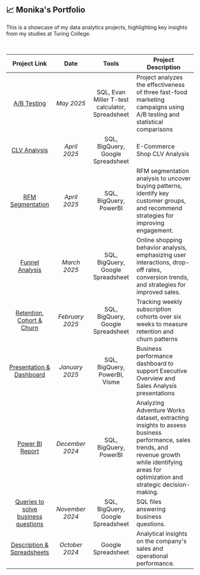 ## 📈 Monika's Portfolio

This is a showcase of my data analytics projects, highlighting key insights from my studies at Turing College.

</br>

| Project Link | Date | Tools | Project Description |
| :-------: | :-----: | :-----: | ----- |
| [A/B Testing](https://github.com/monikase/Data-Analytics-Projects/tree/566f15db7b4f46604da88f260a6e4e56348dabdf/_10-AB%20Testing) | *May 2025* | SQL, Evan Miller T-test calculator, Spreadsheet | Project analyzes the effectiveness of three fast-food marketing campaigns using A/B testing and statistical comparisons | 
| [CLV Analysis](https://github.com/monikase/Data-Analytics-Projects/tree/8dd6f4deac3917103697914938186b81db71092b/9-Customer%20Life%20Time%20Value%20(CLV)) | *April 2025* | SQL, BigQuery, Google Spreadsheet | E-Commerce Shop CLV Analysis |
| [RFM Segmentation](https://github.com/monikase/Data-Analytics-Projects/tree/a719671e5eeb623d71f52cc9e7c76c83ff55c8ac/8-RFM%20Segments) | *April 2025* | SQL, BigQuery, PowerBI | RFM segmentation analysis to uncover buying patterns, identify key customer groups, and recommend strategies for improving engagement. |
| [Funnel Analysis](https://github.com/monikase/Data-Analytics-Projects/tree/a719671e5eeb623d71f52cc9e7c76c83ff55c8ac/7-Funnel%20Analysis) | *March 2025* | SQL, BigQuery, Google Spreadsheet | Online shopping behavior analysis, emphasizing user interactions, drop-off rates, conversion trends, and strategies for improved sales. |
| [Retention, Cohort & Churn](https://github.com/monikase/Data-Analytics-Projects/tree/a719671e5eeb623d71f52cc9e7c76c83ff55c8ac/6-Retention%2C%20Cohorts%20%26%20Churn) | *February 2025* | SQL, BigQuery, Google Spreadsheet | Tracking weekly subscription cohorts over six weeks to measure retention and churn patterns |
| [Presentation & Dashboard](https://github.com/monikase/Data-Analytics-Projects/tree/a719671e5eeb623d71f52cc9e7c76c83ff55c8ac/5-Soft%20Skills%20PowerBI) | *January 2025* | SQL, BigQuery, PowerBI, Visme | Business performance dashboard to support Executive Overview and Sales Analysis presentations |
| [Power BI Report](https://github.com/monikase/Data-Analytics-Projects/tree/a719671e5eeb623d71f52cc9e7c76c83ff55c8ac/4-Visualizing%20Data%20Using%20Power%20BI) | *December 2024* | SQL, BigQuery, PowerBI | Analyzing Adventure Works dataset, extracting insights to assess business performance, sales trends, and revenue growth while identifying areas for optimization and strategic decision-making. |
| [Queries to solve business questions](https://github.com/monikase/Data-Analytics-Projects/tree/566f15db7b4f46604da88f260a6e4e56348dabdf/2-Basic%20SQL) | *November 2024* | SQL, BigQuery, Google Spreadsheet | SQL files answering business questions. |
| [Description & Spreadsheets](https://github.com/monikase/Data-Analytics-Projects/tree/e1de707ab341d2532d35182463ee0960f00a1f7b/1-Utilizing%20Spreadsheets%20for%20Data%20Analytics) | *October 2024* | Google Spreadsheet | Analytical insights on the company's sales and operational performance. |
